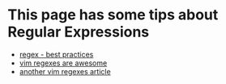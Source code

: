 # This page has some tips about Regular Expressions
* [regex - best practices](http://www.softpanorama.org/Scripting/Perlbook/Ch05/best_practices.shtml)
* [vim regexes are awesome](vim-regexes-are-awesome)
* [another vim regexes article](http://andrewradev.com/2011/05/08/vim-regexes/)



